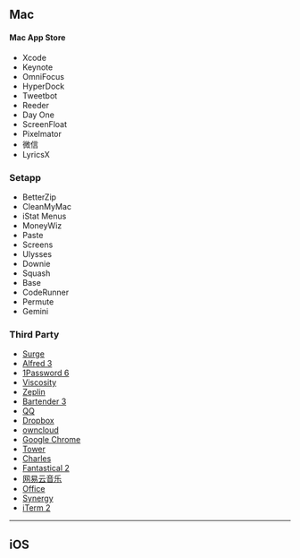 ## Mac
#### Mac App Store
- Xcode
- Keynote
- OmniFocus
- HyperDock
- Tweetbot
- Reeder
- Day One
- ScreenFloat
- Pixelmator
-  微信
- LyricsX
### Setapp
- BetterZip
- CleanMyMac
- iStat Menus
- MoneyWiz
- Paste
- Screens
- Ulysses
- Downie
- Squash
- Base
- CodeRunner
- Permute
- Gemini
### Third Party
- [Surge](https://nssurge.com) 
- [Alfred 3](https://www.alfredapp.com)
- [1Password 6](https://1password.com)
- [Viscosity](https://www.sparklabs.com/viscosity/)
- [Zeplin](https://zeplin.io)
- [Bartender 3](https://www.macbartender.com)
- [QQ](https://im.qq.com/index.shtml)
- [Dropbox](https://www.dropbox.com/zh_CN/)
- [owncloud](https://owncloud.org)
- [Google Chrome](https://www.google.com/chrome/browser/desktop/index.html)
- [Tower](https://www.git-tower.com/mac/)
- [Charles](https://www.charlesproxy.com)
- [Fantastical 2](https://flexibits.com/fantastical)
- [网易云音乐](https://music.163.com)
- [Office](https://products.office.com/zh-cn/home)
- [Synergy](https://symless.com/synergy)
- [iTerm 2](https://www.iterm2.com)

---- 

## iOS
